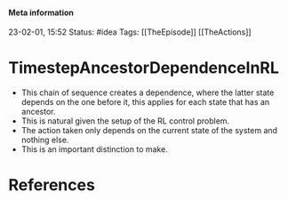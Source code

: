 #### Meta information
23-02-01, 15:52
Status: #idea
Tags: [[TheEpisode]] [[TheActions]]





# TimestepAncestorDependenceInRL

- This chain of sequence creates a dependence, where the latter state depends on the one before it, this applies for each state that has an ancestor.
- This is natural given the setup of the RL control problem.
- The action taken only depends on the current state of the system and nothing else.
- This is an important distinction to make.





# References
